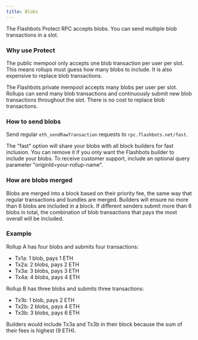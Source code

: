 ```yaml
---
title: Blobs
---
```


The Flashbots Protect RPC accepts blobs. You can send multiple blob transactions in a slot.

### Why use Protect

The public mempool only accepts one blob transaction per user per slot. This means rollups must guess how many blobs to include. It is also expensive to replace blob transactions.

The Flashbots private mempool accepts many blobs per user per slot. Rollups can send many blob transactions and continuously submit new blob transactions throughout the slot. There is no cost to replace blob transactions.

### How to send blobs

Send regular `eth_sendRawTransaction` requests to `rpc.flashbots.net/fast`.

The "fast" option will share your blobs with all block builders for fast inclusion. You can remove it if you only want the Flashbots builder to include your blobs. To receive customer support, include an optional query parameter "originId=your-rollup-name".

### How are blobs merged

Blobs are merged into a block based on their priority fee, the same way that regular transactions and bundles are merged. Builders will ensure no more than 6 blobs are included in a block. If different senders submit more than 6 blobs in total, the combination of blob transactions that pays the most overall will be included.

### Example

Rollup A has four blobs and submits four transactions:
* Tx1a: 1 blob, pays 1 ETH
* Tx2a: 2 blobs, pays 2 ETH
* Tx3a: 3 blobs, pays 3 ETH
* Tx4a: 4 blobs, pays 4 ETH

Rollup B has three blobs and submits three transactions:
* Tx1b: 1 blob, pays 2 ETH
* Tx2b: 2 blobs, pays 4 ETH
* Tx3b: 3 blobs, pays 6 ETH

Builders would include Tx3a and Tx3b in their block because the sum of their fees is highest (9 ETH).
